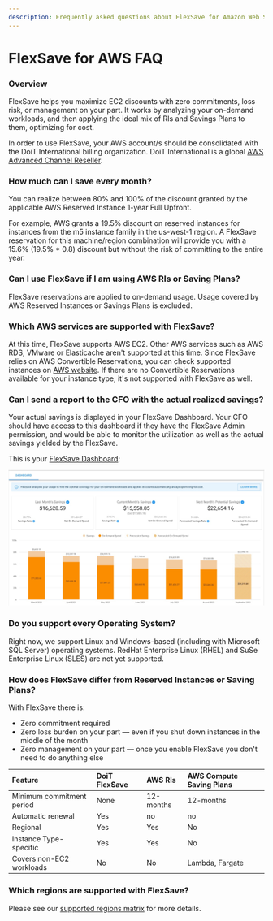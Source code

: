 ```yaml
---
description: Frequently asked questions about FlexSave for Amazon Web Services
---
```


# FlexSave for AWS FAQ

### Overview

FlexSave helps you maximize EC2 discounts with zero commitments, loss risk, or management on your part. It works by analyzing your on-demand workloads, and then applying the ideal mix of RIs and Savings Plans to them, optimizing for cost.

In order to use FlexSave, your AWS account/s should be consolidated with the DoiT International billing organization. DoiT International is a global [AWS Advanced Channel Reseller](https://partners.amazonaws.com/partners/001E000001HPlIAIA1/).

### How much can I save every month?

You can realize between 80% and 100% of the discount granted by the applicable AWS Reserved Instance 1-year Full Upfront.

For example, AWS grants a 19.5% discount on reserved instances for instances from the m5 instance family in the us-west-1 region. A FlexSave reservation for this machine/region combination will provide you with a 15.6% \(19.5% \* 0.8\) discount but without the risk of committing to the entire year. 

### Can I use FlexSave if I am using AWS RIs or Saving Plans?

FlexSave reservations are applied to on-demand usage. Usage covered by AWS Reserved Instances or Savings Plans is excluded.

### Which AWS services are supported with FlexSave?

At this time, FlexSave supports AWS EC2. Other AWS services such as AWS RDS, VMware or Elasticache aren't supported at this time. Since FlexSave relies on AWS Convertible Reservations, you can check supported instances on [AWS website](https://aws.amazon.com/ec2/pricing/reserved-instances/pricing/). If there are no Convertible Reservations available for your instance type, it's not supported with FlexSave as well.

### Can I send a report to the CFO with the actual realized savings?

Your actual savings is displayed in your FlexSave Dashboard. Your CFO should have access to this dashboard if they have the FlexSave Admin permission, and would be able to monitor the utilization as well as the actual savings yielded by the FlexSave.

This is your [FlexSave Dashboard](overview.md#flexsave-dashboard):

![](../.gitbook/assets/cleanshot-2021-08-31-at-11.44.23.jpg)

### Do you support every Operating System?

Right now, we support Linux and Windows-based \(including with Microsoft SQL Server\) operating systems. RedHat Enterprise Linux \(RHEL\) and SuSe Enterprise Linux \(SLES\) are not yet supported. 

### How does FlexSave differ from Reserved Instances or Saving Plans?

With FlexSave there is: 

* Zero commitment required
* Zero loss burden on your part — even if you shut down instances in the middle of the month
* Zero management on your part — once you enable FlexSave you don't need to do anything else

| Feature | DoiT FlexSave | AWS RIs | AWS Compute Saving Plans |
| :--- | :--- | :--- | :--- |
| Minimum commitment period | None | 12-months | 12-months |
| Automatic renewal | Yes | no | no |
| Regional | Yes | Yes | No |
| Instance Type-specific | Yes | Yes | No |
| Covers non-EC2 workloads | No | No | Lambda, Fargate |

### Which regions are supported with FlexSave?

Please see our [supported regions matrix](flexri-regions.md) for more details.




